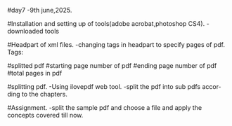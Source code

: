 #day7 -9th june,2025.

#Installation and setting up of tools(adobe acrobat,photoshop CS4).
   -downloaded tools
   
#Headpart of xml files.
   -changing tags in headpart to specify pages of pdf.
      Tags:
      <article idproprio="#splitted pdf" lang="fr" traitement="ouvcol" typeart="article" xmlns:xlink="http://www.w3.org/1999/xlink">
      <admin>
      <infoarticle>
      <idpublic norme="doi" />
      <tri>#splitted pdf</tri>
      <pagination>
      <ppage>#starting page number of pdf</ppage>
      <dpage>#ending page number of pdf</dpage>
      </pagination>
      <nbpage>#total pages in pdf</nbpage>
      </infoarticle>
      <ouvrage id="#total pdf">
       
#splitting pdf.
      -Using ilovepdf web tool.
      -split the pdf into sub pdfs according to the chapters.
      
#Assignment.
      -split the sample pdf and choose a file and apply the concepts covered till now.
